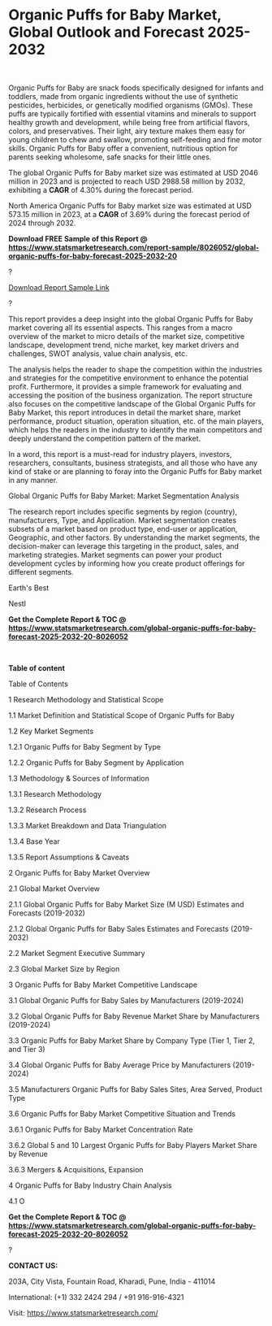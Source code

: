 <h1>Organic Puffs for Baby Market, Global Outlook and Forecast 2025-2032</h1><br/><p>Organic Puffs for Baby are snack foods specifically designed for infants and toddlers, made from organic ingredients without the use of synthetic pesticides, herbicides, or genetically modified organisms (GMOs). These puffs are typically fortified with essential vitamins and minerals to support healthy growth and development, while being free from artificial flavors, colors, and preservatives. Their light, airy texture makes them easy for young children to chew and swallow, promoting self-feeding and fine motor skills. Organic Puffs for Baby offer a convenient, nutritious option for parents seeking wholesome, safe snacks for their little ones.</p>
 
 
 
 <p>The global Organic Puffs for Baby market size was estimated at USD 2046 million in 2023 and is projected to reach USD 2988.58 million by 2032, exhibiting a <strong>CAGR</strong> of 4.30% during the forecast period.</p>
 
 
 
 <p>North America Organic Puffs for Baby market size was estimated at USD 573.15 million in 2023, at a <strong>CAGR</strong> of 3.69% during the forecast period of 2024 through 2032.</p>
 
 
 
 <div><b>Download FREE Sample of this Report @ <a href="https://www.statsmarketresearch.com/download-free-sample/8026052/global-organic-puffs-for-baby-forecast-2025-2032-20">https://www.statsmarketresearch.com/report-sample/8026052/global-organic-puffs-for-baby-forecast-2025-2032-20</a></b></div>
 
 
 
 <p>? </p>
 
 
 
 <p><a href="https://www.statsmarketresearch.com/download-free-sample/8026052/global-organic-puffs-for-baby-forecast-2025-2032-20">Download Report Sample Link</a></p>
 
 
 
 <p>? </p>
 
 
 
 <p>This report provides a deep insight into the global Organic Puffs for Baby market covering all its essential aspects. This ranges from a macro overview of the market to micro details of the market size, competitive landscape, development trend, niche market, key market drivers and challenges, SWOT analysis, value chain analysis, etc.</p>
 
 
 
 <p>The analysis helps the reader to shape the competition within the industries and strategies for the competitive environment to enhance the potential profit. Furthermore, it provides a simple framework for evaluating and accessing the position of the business organization. The report structure also focuses on the competitive landscape of the Global Organic Puffs for Baby Market, this report introduces in detail the market share, market performance, product situation, operation situation, etc. of the main players, which helps the readers in the industry to identify the main competitors and deeply understand the competition pattern of the market.</p>
 
 
 
 <p>In a word, this report is a must-read for industry players, investors, researchers, consultants, business strategists, and all those who have any kind of stake or are planning to foray into the Organic Puffs for Baby market in any manner.</p>
 
 
 
 <p>Global Organic Puffs for Baby Market: Market Segmentation Analysis</p>
 
 
 
 <p>The research report includes specific segments by region (country), manufacturers, Type, and Application. Market segmentation creates subsets of a market based on product type, end-user or application, Geographic, and other factors. By understanding the market segments, the decision-maker can leverage this targeting in the product, sales, and marketing strategies. Market segments can power your product development cycles by informing how you create product offerings for different segments.</p>
 
 
 
 <p>Earth&#39;s Best</p>
 
 
 
 <p>Nestl</p>
 
 
 
 <div><b>Get the Complete Report & TOC @ <a href="https://www.statsmarketresearch.com/global-organic-puffs-for-baby-forecast-2025-2032-20-8026052">https://www.statsmarketresearch.com/global-organic-puffs-for-baby-forecast-2025-2032-20-8026052</a></b></div>
 
 
 
 <p><br />
 
 <b>Table of content</b></p>
 
 
 
 <p>Table of Contents<br />
 
 1 Research Methodology and Statistical Scope<br />
 
 1.1 Market Definition and Statistical Scope of Organic Puffs for Baby<br />
 
 1.2 Key Market Segments<br />
 
 1.2.1 Organic Puffs for Baby Segment by Type<br />
 
 1.2.2 Organic Puffs for Baby Segment by Application<br />
 
 1.3 Methodology & Sources of Information<br />
 
 1.3.1 Research Methodology<br />
 
 1.3.2 Research Process<br />
 
 1.3.3 Market Breakdown and Data Triangulation<br />
 
 1.3.4 Base Year<br />
 
 1.3.5 Report Assumptions & Caveats<br />
 
 2 Organic Puffs for Baby Market Overview<br />
 
 2.1 Global Market Overview<br />
 
 2.1.1 Global Organic Puffs for Baby Market Size (M USD) Estimates and Forecasts (2019-2032)<br />
 
 2.1.2 Global Organic Puffs for Baby Sales Estimates and Forecasts (2019-2032)<br />
 
 2.2 Market Segment Executive Summary<br />
 
 2.3 Global Market Size by Region<br />
 
 3 Organic Puffs for Baby Market Competitive Landscape<br />
 
 3.1 Global Organic Puffs for Baby Sales by Manufacturers (2019-2024)<br />
 
 3.2 Global Organic Puffs for Baby Revenue Market Share by Manufacturers (2019-2024)<br />
 
 3.3 Organic Puffs for Baby Market Share by Company Type (Tier 1, Tier 2, and Tier 3)<br />
 
 3.4 Global Organic Puffs for Baby Average Price by Manufacturers (2019-2024)<br />
 
 3.5 Manufacturers Organic Puffs for Baby Sales Sites, Area Served, Product Type<br />
 
 3.6 Organic Puffs for Baby Market Competitive Situation and Trends<br />
 
 3.6.1 Organic Puffs for Baby Market Concentration Rate<br />
 
 3.6.2 Global 5 and 10 Largest Organic Puffs for Baby Players Market Share by Revenue<br />
 
 3.6.3 Mergers & Acquisitions, Expansion<br />
 
 4 Organic Puffs for Baby Industry Chain Analysis<br />
 
 4.1 O</p>
 
 
 
 <div><b>Get the Complete Report & TOC @ <a href="https://www.statsmarketresearch.com/global-organic-puffs-for-baby-forecast-2025-2032-20-8026052">https://www.statsmarketresearch.com/global-organic-puffs-for-baby-forecast-2025-2032-20-8026052</a></b></div>
 
 
 
 <p>? </p>
 
 
 
 <p><b>CONTACT US:</b><br />
 
 203A, City Vista, Fountain Road, Kharadi, Pune, India - 411014<br />
 
 International: (+1) 332 2424 294 / +91 916-916-4321<br />
 
 Visit: <a href="https://www.statsmarketresearch.com/">https://www.statsmarketresearch.com/</a></p>